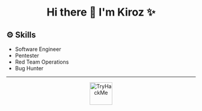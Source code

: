 <h1 align="center">Hi there 👋 I'm Kiroz ✨</h1>

<div align="">
  <h2>⚙️ Skills</h2>
  <ul>
    <li>Software Engineer</li>
    <li>Pentester</li>
    <li>Red Team Operations</li>
    <li>Bug Hunter</li>
  </ul>
</div>

---

<div>
  <p align="center">
    <a href="https://tryhackme.com/p/0xKiroz">
      <img height="60em" src="https://tryhackme-badges.s3.amazonaws.com/0xKiroz.png" alt="TryHackMe">
    </a>
    <!--     <a href="https://www.linkedin.com/in//">
      <img height="60em" src="https://img.shields.io/badge/LinkedIn-0077B5?style=for-the-badge&logo=linkedin&logoColor=white">
    </a> -->
  </p>
</div>
